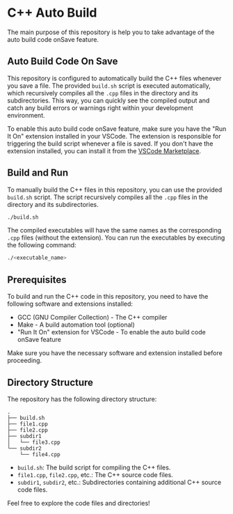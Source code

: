 # C++ Auto Build

The main purpose of this repository is help you to take advantage of the auto build code onSave feature.

## Auto Build Code On Save

This repository is configured to automatically build the C++ files whenever you save a file. The provided `build.sh` script is executed automatically, which recursively compiles all the `.cpp` files in the directory and its subdirectories. This way, you can quickly see the compiled output and catch any build errors or warnings right within your development environment.

To enable this auto build code onSave feature, make sure you have the "Run It On" extension installed in your VSCode. The extension is responsible for triggering the build script whenever a file is saved. If you don't have the extension installed, you can install it from the [VSCode Marketplace]([https://marketplace.visualstudio.com/items?itemName=webdone.run-it-on](https://marketplace.visualstudio.com/items?itemName=fsevenm.run-it-on)).

## Build and Run

To manually build the C++ files in this repository, you can use the provided `build.sh` script. The script recursively compiles all the `.cpp` files in the directory and its subdirectories.

```bash
./build.sh
```

The compiled executables will have the same names as the corresponding `.cpp` files (without the extension). You can run the executables by executing the following command:

```bash
./<executable_name>
```

## Prerequisites

To build and run the C++ code in this repository, you need to have the following software and extensions installed:

- GCC (GNU Compiler Collection) - The C++ compiler
- Make - A build automation tool (optional)
- "Run It On" extension for VSCode - To enable the auto build code onSave feature

Make sure you have the necessary software and extension installed before proceeding.

## Directory Structure

The repository has the following directory structure:

```
.
├── build.sh
├── file1.cpp
├── file2.cpp
├── subdir1
│   └── file3.cpp
└── subdir2
    └── file4.cpp
```

- `build.sh`: The build script for compiling the C++ files.
- `file1.cpp`, `file2.cpp`, etc.: The C++ source code files.
- `subdir1`, `subdir2`, etc.: Subdirectories containing additional C++ source code files.

Feel free to explore the code files and directories!
